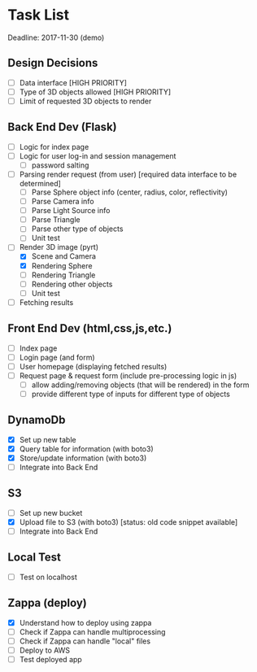 # Task List

Deadline: 2017-11-30 (demo)

## Design Decisions
- [ ] Data interface [HIGH PRIORITY]
- [ ] Type of 3D objects allowed [HIGH PRIORITY]
- [ ] Limit of requested 3D objects to render

## Back End Dev (Flask)
- [ ] Logic for index page
- [ ] Logic for user log-in and session management
	- [ ] password salting
- [ ] Parsing render request (from user) [required data interface to be determined]
  - [ ] Parse Sphere object info (center, radius, color, reflectivity)
  - [ ] Parse Camera info
  - [ ] Parse Light Source info
  - [ ] Parse Triangle
  - [ ] Parse other type of objects
  - [ ] Unit test
- [ ] Render 3D image (pyrt)
  - [x] Scene and Camera
  - [x] Rendering Sphere
  - [ ] Rendering Triangle
  - [ ] Rendering other objects
  - [ ] Unit test
- [ ] Fetching results

## Front End Dev (html,css,js,etc.)
- [ ] Index page
- [ ] Login page (and form)
- [ ] User homepage (displaying fetched results)
- [ ] Request page & request form (include pre-processing logic in js)
  - [ ] allow adding/removing objects (that will be rendered) in the form
  - [ ] provide different type of inputs for different type of objects

## DynamoDb
- [x] Set up new table
- [x] Query table for information (with boto3)
- [x] Store/update information (with boto3)
- [ ] Integrate into Back End

## S3
- [ ] Set up new bucket
- [X] Upload file to S3 (with boto3) [status: old code snippet available]
- [ ] Integrate into Back End

## Local Test
- [ ] Test on localhost

## Zappa (deploy)
- [x] Understand how to deploy using zappa
- [ ] Check if Zappa can handle multiprocessing
- [ ] Check if Zappa can handle "local" files
- [ ] Deploy to AWS
- [ ] Test deployed app
